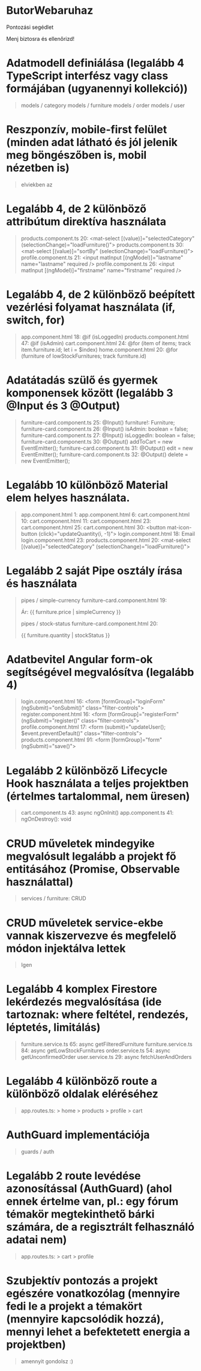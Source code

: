 # ButorWebaruhaz

Pontozási segédlet

Menj biztosra és ellenőrizd!

# Adatmodell definiálása (legalább 4 TypeScript interfész vagy class formájában (ugyanennyi kollekció))
> models / category
> models / furniture
> models / order
> models / user

# Reszponzív, mobile-first felület (minden adat látható és jól jelenik meg böngészőben is, mobil nézetben is)
> elviekben az

# Legalább 4, de 2 különböző attribútum direktíva használata
> products.component.ts 20:             <mat-select [(value)]="selectedCategory" (selectionChange)="loadFurniture()">
> products.component.ts 30:             <mat-select [(value)]="sortBy" (selectionChange)="loadFurniture()">
> profile.component.ts 21:              <input matInput [(ngModel)]="lastname" name="lastname" required />
> profile.component.ts 26:              <input matInput [(ngModel)]="firstname" name="firstname" required />

# Legalább 4, de 2 különböző beépített vezérlési folyamat használata (if, switch, for)
> app.component.html 18:           @if (isLoggedIn) 
> products.component.html 47:      @if (isAdmin)
> cart.component.html 24:          @for (item of items; track item.furniture.id; let i = $index) 
> home.component.html 20:      @for (furniture of lowStockFurnitures; track furniture.id)

# Adatátadás szülő és gyermek komponensek között (legalább 3 @Input és 3 @Output)
> furniture-card.component.ts 25:          @Input() furniture!: Furniture;
> furniture-card.component.ts 26:          @Input() isAdmin: boolean = false;
> furniture-card.component.ts 27:          @Input() isLoggedIn: boolean = false;
> furniture-card.component.ts 30:          @Output() addToCart = new EventEmitter<Furniture>();
> furniture-card.component.ts 31:          @Output() edit = new EventEmitter<Furniture>();
> furniture-card.component.ts 32:          @Output() delete = new EventEmitter<string>();

# Legalább 10 különböző Material elem helyes használata.
> app.component.html 1:            <mat-sidenav-container>
> app.component.html 6:            <mat-toolbar>
> cart.component.html 10:          <mat-card class="filter-card">
> cart.component.html 11:          <mat-card-header>
> cart.component.html 23:          <mat-list>
> cart.component.html 25:          <mat-list-item>
> cart.component.html 30:          <button mat-icon-button (click)="updateQuantity(i, -1)">
> login.component.html 18:         <mat-label>Email</mat-label>
> login.component.html 23:         <mat-form-field appearance="outline">
> products.component.html 20:       <mat-select [(value)]="selectedCategory" (selectionChange)="loadFurniture()">

# Legalább 2 saját Pipe osztály írása és használata
> pipes / simple-currency      furniture-card.component.html 19:       <p>Ár: {{ furniture.price | simpleCurrency }}</p>
> pipes / stock-status         furniture-card.component.html 20:       <p>{{ furniture.quantity | stockStatus }}</p>

# Adatbevitel Angular form-ok segítségével megvalósítva (legalább 4)
> login.component.html 16:         <form [formGroup]="loginForm" (ngSubmit)="onSubmit()" class="filter-controls">
> register.component.html 16:         <form [formGroup]="registerForm" (ngSubmit)="register()" class="filter-controls">
> profile.component.html 17:         <form (submit)="updateUser(); $event.preventDefault()" class="filter-controls">
> products.component.html 91:         <form [formGroup]="form" (ngSubmit)="save()">

# Legalább 2 különböző Lifecycle Hook használata a teljes projektben (értelmes tartalommal, nem üresen)
> cart.component.ts 43:          async ngOnInit()
> app.component.ts 41:          ngOnDestroy(): void

# CRUD műveletek mindegyike megvalósult legalább a projekt fő entitásához (Promise, Observable használattal)
> services / furniture: CRUD

# CRUD műveletek service-ekbe vannak kiszervezve és megfelelő módon injektálva lettek
> Igen

# Legalább 4 komplex Firestore lekérdezés megvalósítása (ide tartoznak: where feltétel, rendezés, léptetés, limitálás)
> furniture.service.ts 65:            async getFilteredFurniture
> furniture.service.ts 84:            async getLowStockFurnitures
> order.service.ts 54:                async getUnconfirmedOrder
> user.service.ts 29:                 async fetchUserAndOrders

# Legalább 4 különböző route a különböző oldalak eléréséhez
> app.routes.ts:
                > home
                > products
                > profile
                > cart

# AuthGuard implementációja
> guards / auth

# Legalább 2 route levédése azonosítással (AuthGuard) (ahol ennek értelme van, pl.: egy fórum témakör megtekinthető bárki számára, de a regisztrált felhasználó adatai nem)
> app.routes.ts:
                > cart
                > profile

# Szubjektív pontozás a projekt egészére vonatkozólag (mennyire fedi le a projekt a témakört (mennyire kapcsolódik hozzá), mennyi lehet a befektetett energia a projektben)
> amennyit gondolsz :)



